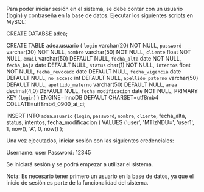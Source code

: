 Para poder iniciar sesión en el sistema, se debe contar con un usuario (login) y contraseña en la base de datos. 
Ejecutar los siguientes scripts en MySQL:

CREATE DATABSE adea;

CREATE TABLE adea.usuario (
  `login` varchar(20) NOT NULL,
  `password` varchar(30) NOT NULL,
  `nombre` varchar(50) NOT NULL,
  `cliente` float NOT NULL,
  `email` varchar(50) DEFAULT NULL,
  `fecha_alta` date NOT NULL,
  `fecha_baja` date DEFAULT NULL,
  `status` char(1) NOT NULL,
  `intentos` float NOT NULL,
  `fecha_revocado` date DEFAULT NULL,
  `fecha_vigencia` date DEFAULT NULL,
  `no_acceso` int DEFAULT NULL,
  `apellido_paterno` varchar(50) DEFAULT NULL,
  `apellido_materno` varchar(50) DEFAULT NULL,
  `area` decimal(4,0) DEFAULT NULL,
  `fecha_modificacion` date NOT NULL,
  PRIMARY KEY (`login`)
) ENGINE=InnoDB DEFAULT CHARSET=utf8mb4 COLLATE=utf8mb4_0900_ai_ci;


INSERT INTO `adea`.`usuario`
(`login`,
`password`,
`nombre`,
`cliente`,
fecha_alta,
status,
intentos,
fecha_modificacion
)
VALUES
('user',
'MTIzNDU=',
'user1',
1,
now(),
'A',
0,
now()
);

Una vez ejecutados, iniciar sesión con las siguientes credenciales:

Username: user
Password: 12345

Se iniciará sesión y se podrá empezar a utilizar el sistema.

Nota: Es necesario tener primero un usuario en la base de datos, ya que el inicio de sesión es parte de la funcionalidad del sistema.
